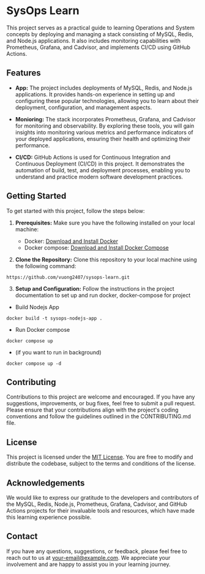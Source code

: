 # SysOps Learn

This project serves as a practical guide to learning Operations and System concepts by deploying and managing a stack consisting of MySQL, Redis, and Node.js applications. It also includes monitoring capabilities with Prometheus, Grafana, and Cadvisor, and implements CI/CD using GitHub Actions.

## Features

- **App:** The project includes deployments of MySQL, Redis, and Node.js applications. It provides hands-on experience in setting up and configuring these popular technologies, allowing you to learn about their deployment, configuration, and management aspects.

- **Monioring:** The stack incorporates Prometheus, Grafana, and Cadvisor for monitoring and observability. By exploring these tools, you will gain insights into monitoring various metrics and performance indicators of your deployed applications, ensuring their health and optimizing their performance.

- **CI/CD:** GitHub Actions is used for Continuous Integration and Continuous Deployment (CI/CD) in this project. It demonstrates the automation of build, test, and deployment processes, enabling you to understand and practice modern software development practices.

## Getting Started

To get started with this project, follow the steps below:

1. **Prerequisites:** Make sure you have the following installed on your local machine:

   - Docker: [Download and Install Docker](https://docs.docker.com/engine/install/)
   - Docker compose: [Download and Install Docker Compose](https://docs.docker.com/compose/install/)

2. **Clone the Repository:** Clone this repository to your local machine using the following command:

```
https://github.com/vuong2407/sysops-learn.git
```

3. **Setup and Configuration:** Follow the instructions in the project documentation to set up and run docker, docker-compose for project

- Build Nodejs App

```
docker build -t sysops-nodejs-app .
```

- Run Docker compose

```
docker compose up
```

- (if you want to run in background)

```
docker compose up -d
```

## Contributing

Contributions to this project are welcome and encouraged. If you have any suggestions, improvements, or bug fixes, feel free to submit a pull request. Please ensure that your contributions align with the project's coding conventions and follow the guidelines outlined in the CONTRIBUTING.md file.

## License

This project is licensed under the [MIT License](LICENSE.md). You are free to modify and distribute the codebase, subject to the terms and conditions of the license.

## Acknowledgements

We would like to express our gratitude to the developers and contributors of the MySQL, Redis, Node.js, Prometheus, Grafana, Cadvisor, and GitHub Actions projects for their invaluable tools and resources, which have made this learning experience possible.

## Contact

If you have any questions, suggestions, or feedback, please feel free to reach out to us at your-email@example.com. We appreciate your involvement and are happy to assist you in your learning journey.
